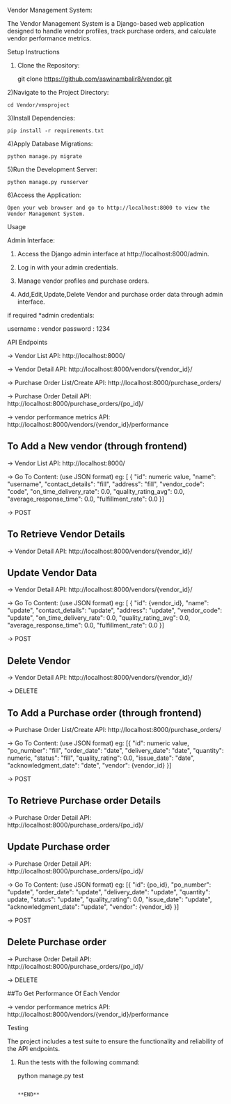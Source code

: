 Vendor Management System:

The Vendor Management System is a Django-based web application designed to handle vendor profiles, track purchase orders, and 
calculate vendor performance metrics.

Setup Instructions

1) Clone the Repository:
	
	git clone https://github.com/aswinambalir8/vendor.git

2)Navigate to the Project Directory:

	cd Vendor/vmsproject

3)Install Dependencies:

	pip install -r requirements.txt

4)Apply Database Migrations:

	python manage.py migrate

5)Run the Development Server:

	python manage.py runserver

6)Access the Application:

	Open your web browser and go to http://localhost:8000 to view the Vendor Management System.


Usage

Admin Interface:

1) Access the Django admin interface at http://localhost:8000/admin.

2) Log in with your admin credentials.

3) Manage vendor profiles and purchase orders.

4) Add,Edit,Update,Delete Vendor and purchase order data through admin interface.

if required
*admin credentials:

username : vendor
password : 1234


API Endpoints

-> Vendor List API: http://localhost:8000/

-> Vendor Detail API: http://localhost:8000/vendors/{vendor_id}/

-> Purchase Order List/Create API: http://localhost:8000/purchase_orders/

-> Purchase Order Detail API: http://localhost:8000/purchase_orders/{po_id}/

-> vendor performance metrics API: http://localhost:8000/vendors/{vendor_id}/performance

## To Add a New vendor (through frontend)
 
-> Vendor List API: http://localhost:8000/

-> Go To Content:
	(use JSON format)
   eg:
	[ {
        "id": numeric value,
        "name": "username",
        "contact_details": "fill",
        "address": "fill",
        "vendor_code": "code",
        "on_time_delivery_rate": 0.0,
        "quality_rating_avg": 0.0,
        "average_response_time": 0.0,
        "fulfillment_rate": 0.0
    }]

-> POST

## To Retrieve Vendor Details

-> Vendor Detail API: http://localhost:8000/vendors/{vendor_id}/

## Update Vendor Data

-> Vendor Detail API: http://localhost:8000/vendors/{vendor_id}/

-> Go To Content:
	(use JSON format)
   eg:
	[ {
        "id": {vendor_id},
        "name": "update",
        "contact_details": "update",
        "address": "update",
        "vendor_code": "update",
        "on_time_delivery_rate": 0.0,
        "quality_rating_avg": 0.0,
        "average_response_time": 0.0,
        "fulfillment_rate": 0.0
    }]

-> POST

## Delete Vendor

-> Vendor Detail API: http://localhost:8000/vendors/{vendor_id}/

-> DELETE


## To Add a Purchase order (through frontend)
 
-> Purchase Order List/Create API: http://localhost:8000/purchase_orders/

-> Go To Content:
	(use JSON format)
   eg:
	 [{
        "id": numeric value,
        "po_number": "fill",
        "order_date": "date",
        "delivery_date": "date",
        "quantity": numeric,
        "status": "fill",
        "quality_rating": 0.0,
        "issue_date": "date",
        "acknowledgment_date": "date",
        "vendor": {vendor_id}
    }]

-> POST

## To Retrieve Purchase order Details

-> Purchase Order Detail API: http://localhost:8000/purchase_orders/{po_id}/

## Update Purchase order 

-> Purchase Order Detail API: http://localhost:8000/purchase_orders/{po_id}/

-> Go To Content:
	(use JSON format)
   eg:
	[{
        "id": {po_id},
        "po_number": "update",
        "order_date": "update",
        "delivery_date": "update",
        "quantity": update,
        "status": "update",
        "quality_rating": 0.0,
        "issue_date": "update",
        "acknowledgment_date": "update",
        "vendor": {vendor_id}
     }]

-> POST

## Delete Purchase order

-> Purchase Order Detail API: http://localhost:8000/purchase_orders/{po_id}/

-> DELETE


##To Get Performance Of Each Vendor

-> vendor performance metrics API: http://localhost:8000/vendors/{vendor_id}/performance

Testing

The project includes a test suite to ensure the functionality and reliability of the API endpoints.

1) Run the tests with the following command:

   python manage.py test

                                                                                    **END**

